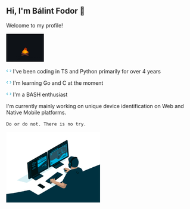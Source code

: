 ## Hi, I'm Bálint Fodor 👋

Welcome to my profile!

<img src="static/fire.gif" width="20%" />

<img src="static/tag.gif" width="14" /> I've been coding in TS and Python primarily for over 4 years

<img src="static/tag.gif" width="14" /> I'm learning Go and C at the moment

<img src="static/tag.gif" width="14" /> I'm a BASH enthusiast

I'm currently mainly working on unique device identification on Web and Native Mobile platforms.

```
Do or do not. There is no try.
```

<img src="static/coding2.gif" width="50%" />

<!--
**bbfodor/bbfodor** is a ✨ _special_ ✨ repository because its `README.md` (this file) appears on your GitHub profile.

Here are some ideas to get you started:

- 🔭 I’m currently working on ...
- 🌱 I’m currently learning ...
- 👯 I’m looking to collaborate on ...
- 🤔 I’m looking for help with ...
- 💬 Ask me about ...
- 📫 How to reach me: ...
- 😄 Pronouns: ...
- ⚡ Fun fact: ...
-->
